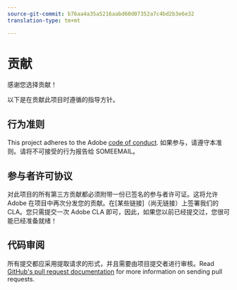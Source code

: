```yaml
---
source-git-commit: b76aa4a35a5216aabd60d07352a7c4bd2b3e6e32
translation-type: tm+mt

---
```

# 贡献

感谢您选择贡献！

以下是在贡献此项目时遵循的指导方针。

## 行为准则

This project adheres to the Adobe [code of conduct](https://git.corp.adobe.com/OpenSourceAdvisoryBoard/starter-repo/blob/master/CODE_OF_CONDUCT.md). 如果参与，请遵守本准则。请将不可接受的行为报告给 SOMEEMAIL。

## 参与者许可协议

对此项目的所有第三方贡献都必须附带一份已签名的参与者许可证。这将允许 Adobe 在项目中再次分发您的贡献。在[某些链接]（尚无链接）上签署我们的 CLA。您只需提交一次 Adobe CLA 即可，因此，如果您以前已经提交过，您很可能已经准备就绪！

## 代码审阅

所有提交都应采用提取请求的形式，并且需要由项目提交者进行审核。Read [GitHub's pull request documentation](https://help.github.com/articles/about-pull-requests/) for more information on sending pull requests.
